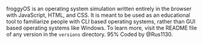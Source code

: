 froggyOS is an operating system simulation written entirely in the browser with JavaScript, HTML, and CSS. It is meant to be used as an educational tool to familiarize people with CLI based operating systems, rather than GUI based operating systems like Windows. To learn more, visit the README file of any version in the `versions` directory.
95% Coded by @Rus1130.
